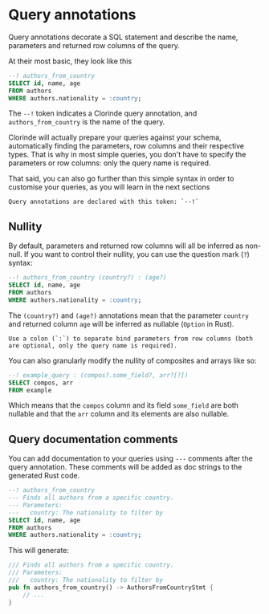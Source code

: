 # Query annotations
Query annotations decorate a SQL statement and describe the name, parameters and returned row columns of the query.

At their most basic, they look like this

```sql
--! authors_from_country
SELECT id, name, age
FROM authors
WHERE authors.nationality = :country;
```

The `--!` token indicates a Clorinde query annotation, and `authors_from_country` is the name of the query.

Clorinde will actually prepare your queries against your schema, automatically finding the parameters, row columns and their respective types. That is why in most simple queries, you don't have to specify the parameters or row columns: only the query name is required.

That said, you can also go further than this simple syntax in order to customise your queries, as you will learn in the next sections

```admonish note
Query annotations are declared with this token: `--!`
```

## Nullity
By default, parameters and returned row columns will all be inferred as non-null. If you want to control their nullity, you can use the question mark (`?`) syntax:

```sql
--! authors_from_country (country?) : (age?)
SELECT id, name, age
FROM authors
WHERE authors.nationality = :country;
```

The `(country?)` and `(age?)` annotations mean that the parameter `country` and returned column `age` will be inferred as nullable (`Option` in Rust).

```admonish note
Use a colon (`:`) to separate bind parameters from row columns (both are optional, only the query name is required).
```

You can also granularly modify the nullity of composites and arrays like so:

```sql
--! example_query : (compos?.some_field?, arr?[?])
SELECT compos, arr
FROM example
```

Which means that the `compos` column and its field `some_field` are both nullable and that the `arr` column and its elements are also nullable.

## Query documentation comments
You can add documentation to your queries using `---` comments after the query annotation. These comments will be added as doc strings to the generated Rust code.

```sql
--! authors_from_country
--- Finds all authors from a specific country.
--- Parameters:
---   country: The nationality to filter by
SELECT id, name, age
FROM authors
WHERE authors.nationality = :country;
```

This will generate:

```rust
/// Finds all authors from a specific country.
/// Parameters:
///   country: The nationality to filter by
pub fn authors_from_country() -> AuthorsFromCountryStmt {
    // ...
}
```
